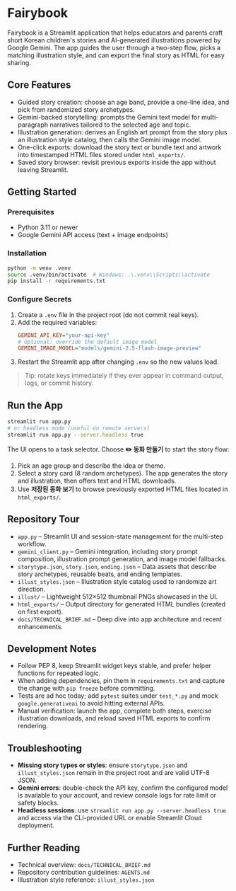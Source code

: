 # Fairybook

Fairybook is a Streamlit application that helps educators and parents craft short Korean children's stories and AI-generated illustrations powered by Google Gemini. The app guides the user through a two-step flow, picks a matching illustration style, and can export the final story as HTML for easy sharing.

## Core Features
- Guided story creation: choose an age band, provide a one-line idea, and pick from randomized story archetypes.
- Gemini-backed storytelling: prompts the Gemini text model for multi-paragraph narratives tailored to the selected age and topic.
- Illustration generation: derives an English art prompt from the story plus an illustration style catalog, then calls the Gemini image model.
- One-click exports: download the story text or bundle text and artwork into timestamped HTML files stored under `html_exports/`.
- Saved story browser: revisit previous exports inside the app without leaving Streamlit.

## Getting Started

### Prerequisites
- Python 3.11 or newer
- Google Gemini API access (text + image endpoints)

### Installation
```bash
python -m venv .venv
source .venv/bin/activate  # Windows: .\.venv\\Scripts\\activate
pip install -r requirements.txt
```

### Configure Secrets
1. Create a `.env` file in the project root (do not commit real keys).
2. Add the required variables:
   ```ini
   GEMINI_API_KEY="your-api-key"
   # Optional: override the default image model
   GEMINI_IMAGE_MODEL="models/gemini-2.5-flash-image-preview"
   ```
3. Restart the Streamlit app after changing `.env` so the new values load.

> Tip: rotate keys immediately if they ever appear in command output, logs, or commit history.

## Run the App
```bash
streamlit run app.py
# or headless mode (useful on remote servers)
streamlit run app.py --server.headless true
```

The UI opens to a task selector. Choose **✏️ 동화 만들기** to start the story flow:
1. Pick an age group and describe the idea or theme.
2. Select a story card (8 random archetypes). The app generates the story and illustration, then offers text and HTML downloads.
3. Use **저장된 동화 보기** to browse previously exported HTML files located in `html_exports/`.

## Repository Tour
- `app.py` – Streamlit UI and session-state management for the multi-step workflow.
- `gemini_client.py` – Gemini integration, including story prompt composition, illustration prompt generation, and image model fallbacks.
- `storytype.json`, `story.json`, `ending.json` – Data assets that describe story archetypes, reusable beats, and ending templates.
- `illust_styles.json` – Illustration style catalog used to randomize art direction.
- `illust/` – Lightweight 512×512 thumbnail PNGs showcased in the UI.
- `html_exports/` – Output directory for generated HTML bundles (created on first export).
- `docs/TECHNICAL_BRIEF.md` – Deep dive into app architecture and recent enhancements.

## Development Notes
- Follow PEP 8, keep Streamlit widget keys stable, and prefer helper functions for repeated logic.
- When adding dependencies, pin them in `requirements.txt` and capture the change with `pip freeze` before committing.
- Tests are ad hoc today; add `pytest` suites under `test_*.py` and mock `google.generativeai` to avoid hitting external APIs.
- Manual verification: launch the app, complete both steps, exercise illustration downloads, and reload saved HTML exports to confirm rendering.

## Troubleshooting
- **Missing story types or styles**: ensure `storytype.json` and `illust_styles.json` remain in the project root and are valid UTF-8 JSON.
- **Gemini errors**: double-check the API key, confirm the configured model is available to your account, and review console logs for rate limit or safety blocks.
- **Headless sessions**: use `streamlit run app.py --server.headless true` and access via the CLI-provided URL or enable Streamlit Cloud deployment.

## Further Reading
- Technical overview: `docs/TECHNICAL_BRIEF.md`
- Repository contribution guidelines: `AGENTS.md`
- Illustration style reference: `illust_styles.json`
